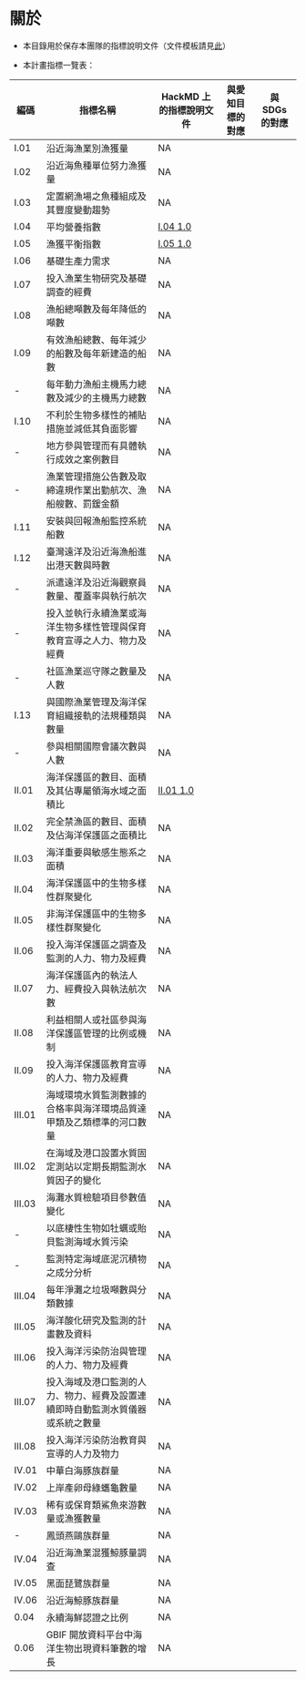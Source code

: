 ﻿# 關於

* 本目錄用於保存本團隊的指標說明文件（文件模板請見[此](https://hackmd.io/38faQa0CSFGqeLx9t188yA)）

* 本計畫指標一覽表：

|編碼|指標名稱|HackMD 上的指標說明文件|與愛知目標的對應|與 SDGs 的對應
|---|---|---|---|---|
|I.01|沿近海漁業別漁獲量|NA
|I.02|沿近海魚種單位努力漁獲量|NA
|I.03|定置網漁場之魚種組成及其豐度變動趨勢|NA
|I.04|平均營養指數|[I.04 1.0](https://hackmd.io/9AQmWynKTHSt6bjkyf1aug)
|I.05|漁獲平衡指數|[I.05 1.0](https://hackmd.io/V7vrPXr4SKSndl6D-ejQXQ)
|I.06|基礎生產力需求|NA
|I.07|投入漁業生物研究及基礎調查的經費|NA
|I.08|漁船總噸數及每年降低的噸數|NA
|I.09|有效漁船總數、每年減少的船數及每年新建造的船數|NA
|-|每年動力漁船主機馬力總數及減少的主機馬力總數|NA
|I.10|不利於生物多樣性的補貼措施並減低其負面影響|NA
|-|地方參與管理而有具體執行成效之案例數目|NA
|-|漁業管理措施公告數及取締違規作業出勤航次、漁船艘數、罰鍰金額|NA
|I.11|安裝與回報漁船監控系統船數|NA
|I.12|臺灣遠洋及沿近海漁船進出港天數與時數|NA
|-|派遣遠洋及沿近海觀察員數量、覆蓋率與執行航次|NA
|-|投入並執行永續漁業或海洋生物多樣性管理與保育教育宣導之人力、物力及經費|NA
|-|社區漁業巡守隊之數量及人數|NA
|I.13|與國際漁業管理及海洋保育組織接軌的法規種類與數量|NA
|-|參與相關國際會議次數與人數|NA
|II.01|海洋保護區的數目、面積及其佔專屬領海水域之面積比|[II.01 1.0](https://hackmd.io/Xz1ACdBIQk-8HHmtp85t9A)
|II.02|完全禁漁區的數目、面積及佔海洋保護區之面積比|NA
|II.03|海洋重要與敏感生態系之面積|NA
|II.04|海洋保護區中的生物多樣性群聚變化|NA
|II.05|非海洋保護區中的生物多樣性群聚變化|NA
|II.06|投入海洋保護區之調查及監測的人力、物力及經費|NA
|II.07|海洋保護區內的執法人力、經費投入與執法航次數|NA
|II.08|利益相關人或社區參與海洋保護區管理的比例或機制|NA
|II.09|投入海洋保護區教育宣導的人力、物力及經費|NA
|III.01|海域環境水質監測數據的合格率與海洋環境品質達甲類及乙類標準的河口數量|NA
|III.02|在海域及港口設置水質固定測站以定期長期監測水質因子的變化|NA
|III.03|海灘水質檢驗項目參數值變化|NA
|-|以底棲性生物如牡蠣或貽貝監測海域水質污染|NA
|-|監測特定海域底泥沉積物之成分分析|NA
|III.04|每年淨灘之垃圾噸數與分類數據|NA
|III.05|海洋酸化研究及監測的計畫數及資料|NA
|III.06|投入海洋污染防治與管理的人力、物力及經費|NA
|III.07|投入海域及港口監測的人力、物力、經費及設置連續即時自動監測水質儀器或系統之數量|NA
|III.08|投入海洋污染防治教育與宣導的人力及物力|NA
|IV.01|中華白海豚族群量|NA
|IV.02|上岸產卵母綠蠵龜數量|NA
|IV.03|稀有或保育類鯊魚來游數量或漁獲數量|NA
|-|鳳頭燕鷗族群量|NA
|IV.04|沿近海漁業混獲鯨豚量調查|NA
|IV.05|黑面琵鷺族群量|NA
|IV.06|沿近海鯨豚族群量|NA
|0.04|永續海鮮認證之比例|NA
|0.06|GBIF 開放資料平台中海洋生物出現資料筆數的增長|NA

